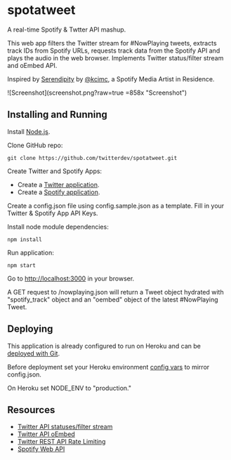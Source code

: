 spotatweet
==========

A real-time Spotify &amp; Twtter API mashup.

This web app filters the Twitter stream for #NowPlaying tweets, extracts track IDs from Spotify URLs, requests track data from the Spotify API and plays the audio in the web browser. Implements Twitter status/filter stream and oEmbed API.

Inspired by [Serendipity](https://www.spotify.com/us/arts/serendipity/) by [@kcimc](https://twitter.com/kcimc), a Spotify Media Artist in Residence.

![Screenshot](screenshot.png?raw=true =858x "Screenshot")

Installing and Running
----

Install [Node.js](http://nodejs.org/).

Clone GitHub repo:

```
git clone https://github.com/twitterdev/spotatweet.git
```

Create Twitter and Spotify Apps:

- Create a [Twitter application](https://apps.twitter.com).
- Create a [Spotify application](https://developer.spotify.com/my-applications).

Create a config.json file using config.sample.json as a template. Fill in your Twitter & Spotify App API Keys.

Install node module dependencies:

```
npm install 
```

Run application:

```
npm start
```

Go to [http://localhost:3000](http://localhost:3000) in your browser.

A GET request to /nowplaying.json will return a Tweet object hydrated with "spotify_track" object and an "oembed" object of the latest #NowPlaying Tweet.

Deploying
---
This application is already configured to run on Heroku and can be [deployed with Git](https://devcenter.heroku.com/articles/git).

Before deployment set your Heroku environment [config vars](https://devcenter.heroku.com/articles/config-vars) to mirror config.json.

On Heroku set NODE_ENV to "production."


Resources
----
- [Twitter API statuses/filter stream](https://dev.twitter.com/docs/api/1.1/post/statuses/filter)
- [Twitter API oEmbed](https://dev.twitter.com/docs/api/1/get/statuses/oembed)
- [Twitter REST API Rate Limiting](https://dev.twitter.com/docs/rate-limiting/1.1)
- [Spotify Web API](https://developer.spotify.com/web-api/)
